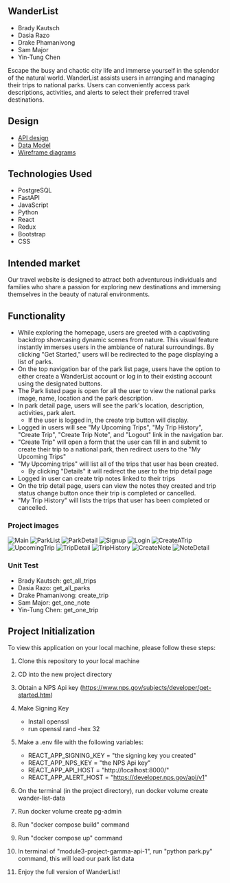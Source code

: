 ## WanderList

- Brady Kautsch
- Dasia Razo
- Drake Phamanivong
- Sam Major
- Yin-Tung Chen

Escape the busy and chaotic city life and immerse yourself in the splendor of the natural world. WanderList assists users in arranging and managing their trips to national parks. Users can conveniently access park descriptions, activities, and alerts to select their preferred travel destinations.

## Design

- [API design](docs/RestfulAPIs.MD)
- [Data Model](docs/Data-model.MD)
- [Wireframe diagrams](docs/Wireframe.MD)

## Technologies Used

- PostgreSQL
- FastAPI
- JavaScript
- Python
- React
- Redux
- Bootstrap
- CSS

## Intended market

Our travel website is designed to attract both adventurous individuals and families who share a passion for exploring new destinations and immersing themselves in the beauty of natural environments.

## Functionality

- While exploring the homepage, users are greeted with a captivating backdrop showcasing dynamic scenes from nature. This visual feature instantly immerses users in the ambiance of natural surroundings. By clicking "Get Started," users will be redirected to the page displaying a list of parks.
- On the top navigation bar of the park list page, users have the option to either create a WanderList account or log in to their existing account using the designated buttons.
- The Park listed page is open for all the user to view the national parks image, name, location and the park description.
- In park detail page, users will see the park's location, description, activities, park alert.
  - If the user is logged in, the create trip button will display.
- Logged in users will see "My Upcoming Trips", "My Trip History", "Create Trip", "Create Trip Note", and "Logout" link in the navigation bar.
- "Create Trip" will open a form that the user can fill in and submit to create their trip to a national park, then redirect users to the "My Upcoming Trips"
- "My Upcoming trips" will list all of the trips that user has been created.
  - By clicking "Details" it will redirect the user to the trip detail page
- Logged in user can create trip notes linked to their trips
- On the trip detail page, users can view the notes they created and trip status change button once their trip is completed or cancelled.
- "My Trip History" will lists the trips that user has been completed or cancelled.

### Project images

![Main](./Project_images/Main.png "Main")
![ParkList](./Project_images/parklist.png)
![ParkDetail](./Project_images/parkdetail.png)
![Signup](./Project_images/signup.png "Signup")
![Login](./Project_images/login.png "Login")
![CreateATrip](./Project_images/createTrip.png "CreateATrip")
![UpcomingTrip](./Project_images/UpcomingTrip.png "UpcomingTrip")
![TripDetail](./Project_images/TripDetail.png "TripDetail")
![TripHistory](./Project_images/TripHistory.png "TripHistory")
![CreateNote](./Project_images/createNote.png "CreateNote")
![NoteDetail](./Project_images/NoteDetail.png "NoteDetail")

### Unit Test

- Brady Kautsch: get_all_trips
- Dasia Razo: get_all_parks
- Drake Phamanivong: create_trip
- Sam Major: get_one_note
- Yin-Tung Chen: get_one_trip

## Project Initialization

To view this application on your local machine, please follow these steps:

1. Clone this repository to your local machine
2. CD into the new project directory
3. Obtain a NPS Api key (https://www.nps.gov/subjects/developer/get-started.htm)
4. Make Signing Key
   - Install openssl
   - run openssl rand -hex 32
5. Make a .env file with the following variables:

   - REACT_APP_SIGNING_KEY = "the signing key you created"
   - REACT_APP_NPS_KEY = "the NPS Api key"
   - REACT_APP_API_HOST = "http://localhost:8000/"
   - REACT_APP_ALERT_HOST = "https://developer.nps.gov/api/v1"

6. On the terminal (in the project directory), run docker volume create wander-list-data
7. Run docker volume create pg-admin
8. Run "docker compose build" command
9. Run "docker compose up" command
10. In terminal of "module3-project-gamma-api-1", run "python park.py" command, this will load our park list data
11. Enjoy the full version of WanderList!
